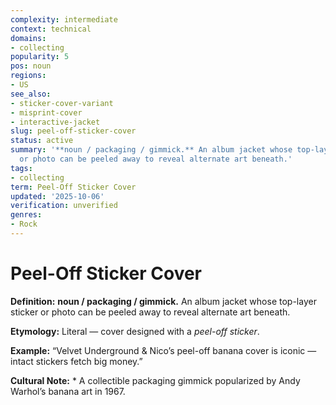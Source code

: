 ```yaml
---
complexity: intermediate
context: technical
domains:
- collecting
popularity: 5
pos: noun
regions:
- US
see_also:
- sticker-cover-variant
- misprint-cover
- interactive-jacket
slug: peel-off-sticker-cover
status: active
summary: '**noun / packaging / gimmick.** An album jacket whose top-layer sticker
  or photo can be peeled away to reveal alternate art beneath.'
tags:
- collecting
term: Peel-Off Sticker Cover
updated: '2025-10-06'
verification: unverified
genres:
- Rock
---
```


# Peel-Off Sticker Cover

**Definition:** **noun / packaging / gimmick.** An album jacket whose top-layer sticker or photo can be peeled away to reveal alternate art beneath.

**Etymology:** Literal — cover designed with a *peel-off sticker*.

**Example:** “Velvet Underground & Nico’s peel-off banana cover is iconic — intact stickers fetch big money.”

**Cultural Note:** * A collectible packaging gimmick popularized by Andy Warhol’s banana art in 1967.

